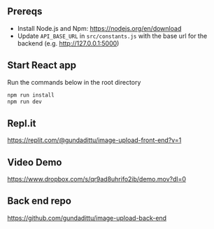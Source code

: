 ## Prereqs
- Install Node.js and Npm: https://nodejs.org/en/download
- Update ```API_BASE_URL``` in ```src/constants.js``` with the base url for the backend (e.g. http://127.0.0.1:5000)

## Start React app
Run the commands below in the root directory
```bash
npm run install
npm run dev
```

## Repl.it
https://replit.com/@gundadittu/image-upload-front-end?v=1

## Video Demo
https://www.dropbox.com/s/qr9ad8uhrifo2ib/demo.mov?dl=0

## Back end repo
https://github.com/gundadittu/image-upload-back-end
